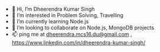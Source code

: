 - 👋 Hi, I’m Dheerendra Kumar Singh
- 👀 I’m interested in Problem Solving, Travelling
- 🌱 I’m currently learning Node.js
- 💞️ I’m looking to collaborate on Node.js, MongoDB projects
- 📫 ping me at dheerendra.mcs16.du@gmail.com , https://www.linkedin.com/in/dheerendra-kumar-singh/ 

<!---
dipu7388/dipu7388 is a ✨ special ✨ repository because its `README.md` (this file) appears on your GitHub profile.
You can click the Preview link to take a look at your changes.
--->
